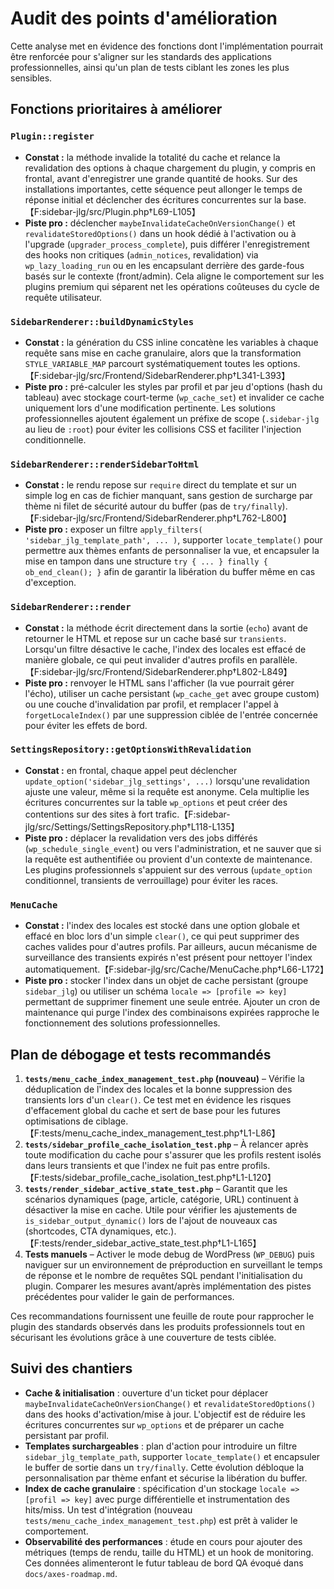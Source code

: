 # Audit des points d'amélioration

Cette analyse met en évidence des fonctions dont l'implémentation pourrait être renforcée pour s'aligner sur les standards des applications professionnelles, ainsi qu'un plan de tests ciblant les zones les plus sensibles.

## Fonctions prioritaires à améliorer

### `Plugin::register`
- **Constat :** la méthode invalide la totalité du cache et relance la revalidation des options à chaque chargement du plugin, y compris en frontal, avant d'enregistrer une grande quantité de hooks. Sur des installations importantes, cette séquence peut allonger le temps de réponse initial et déclencher des écritures concurrentes sur la base.【F:sidebar-jlg/src/Plugin.php†L69-L105】
- **Piste pro :** déclencher `maybeInvalidateCacheOnVersionChange()` et `revalidateStoredOptions()` dans un hook dédié à l'activation ou à l'upgrade (`upgrader_process_complete`), puis différer l'enregistrement des hooks non critiques (`admin_notices`, revalidation) via `wp_lazy_loading_run` ou en les encapsulant derrière des garde-fous basés sur le contexte (front/admin). Cela aligne le comportement sur les plugins premium qui séparent net les opérations coûteuses du cycle de requête utilisateur.

### `SidebarRenderer::buildDynamicStyles`
- **Constat :** la génération du CSS inline concatène les variables à chaque requête sans mise en cache granulaire, alors que la transformation `STYLE_VARIABLE_MAP` parcourt systématiquement toutes les options.【F:sidebar-jlg/src/Frontend/SidebarRenderer.php†L341-L393】
- **Piste pro :** pré-calculer les styles par profil et par jeu d'options (hash du tableau) avec stockage court-terme (`wp_cache_set`) et invalider ce cache uniquement lors d'une modification pertinente. Les solutions professionnelles ajoutent également un préfixe de scope (`.sidebar-jlg` au lieu de `:root`) pour éviter les collisions CSS et faciliter l'injection conditionnelle.

### `SidebarRenderer::renderSidebarToHtml`
- **Constat :** le rendu repose sur `require` direct du template et sur un simple log en cas de fichier manquant, sans gestion de surcharge par thème ni filet de sécurité autour du buffer (pas de `try/finally`).【F:sidebar-jlg/src/Frontend/SidebarRenderer.php†L762-L800】
- **Piste pro :** exposer un filtre `apply_filters( 'sidebar_jlg_template_path', ... )`, supporter `locate_template()` pour permettre aux thèmes enfants de personnaliser la vue, et encapsuler la mise en tampon dans une structure `try { ... } finally { ob_end_clean(); }` afin de garantir la libération du buffer même en cas d'exception.

### `SidebarRenderer::render`
- **Constat :** la méthode écrit directement dans la sortie (`echo`) avant de retourner le HTML et repose sur un cache basé sur `transients`. Lorsqu'un filtre désactive le cache, l'index des locales est effacé de manière globale, ce qui peut invalider d'autres profils en parallèle.【F:sidebar-jlg/src/Frontend/SidebarRenderer.php†L802-L849】
- **Piste pro :** renvoyer le HTML sans l'afficher (la vue pourrait gérer l'écho), utiliser un cache persistant (`wp_cache_get` avec groupe custom) ou une couche d'invalidation par profil, et remplacer l'appel à `forgetLocaleIndex()` par une suppression ciblée de l'entrée concernée pour éviter les effets de bord.

### `SettingsRepository::getOptionsWithRevalidation`
- **Constat :** en frontal, chaque appel peut déclencher `update_option('sidebar_jlg_settings', ...)` lorsqu'une revalidation ajuste une valeur, même si la requête est anonyme. Cela multiplie les écritures concurrentes sur la table `wp_options` et peut créer des contentions sur des sites à fort trafic.【F:sidebar-jlg/src/Settings/SettingsRepository.php†L118-L135】
- **Piste pro :** déplacer la revalidation vers des jobs différés (`wp_schedule_single_event`) ou vers l'administration, et ne sauver que si la requête est authentifiée ou provient d'un contexte de maintenance. Les plugins professionnels s'appuient sur des verrous (`update_option` conditionnel, transients de verrouillage) pour éviter les races.

### `MenuCache`
- **Constat :** l'index des locales est stocké dans une option globale et effacé en bloc lors d'un simple `clear()`, ce qui peut supprimer des caches valides pour d'autres profils. Par ailleurs, aucun mécanisme de surveillance des transients expirés n'est présent pour nettoyer l'index automatiquement.【F:sidebar-jlg/src/Cache/MenuCache.php†L66-L172】
- **Piste pro :** stocker l'index dans un objet de cache persistant (groupe `sidebar_jlg`) ou utiliser un schéma `locale => [profile => key]` permettant de supprimer finement une seule entrée. Ajouter un cron de maintenance qui purge l'index des combinaisons expirées rapproche le fonctionnement des solutions professionnelles.

## Plan de débogage et tests recommandés

1. **`tests/menu_cache_index_management_test.php` (nouveau)** – Vérifie la déduplication de l'index des locales et la bonne suppression des transients lors d'un `clear()`. Ce test met en évidence les risques d'effacement global du cache et sert de base pour les futures optimisations de ciblage.【F:tests/menu_cache_index_management_test.php†L1-L86】
2. **`tests/sidebar_profile_cache_isolation_test.php`** – À relancer après toute modification du cache pour s'assurer que les profils restent isolés dans leurs transients et que l'index ne fuit pas entre profils.【F:tests/sidebar_profile_cache_isolation_test.php†L1-L120】
3. **`tests/render_sidebar_active_state_test.php`** – Garantit que les scénarios dynamiques (page, article, catégorie, URL) continuent à désactiver la mise en cache. Utile pour vérifier les ajustements de `is_sidebar_output_dynamic()` lors de l'ajout de nouveaux cas (shortcodes, CTA dynamiques, etc.).【F:tests/render_sidebar_active_state_test.php†L1-L165】
4. **Tests manuels** – Activer le mode debug de WordPress (`WP_DEBUG`) puis naviguer sur un environnement de préproduction en surveillant le temps de réponse et le nombre de requêtes SQL pendant l'initialisation du plugin. Comparer les mesures avant/après implémentation des pistes précédentes pour valider le gain de performances.

Ces recommandations fournissent une feuille de route pour rapprocher le plugin des standards observés dans les produits professionnels tout en sécurisant les évolutions grâce à une couverture de tests ciblée.

## Suivi des chantiers

- **Cache & initialisation** : ouverture d'un ticket pour déplacer `maybeInvalidateCacheOnVersionChange()` et `revalidateStoredOptions()` dans des hooks d'activation/mise à jour. L'objectif est de réduire les écritures concurrentes sur `wp_options` et de préparer un cache persistant par profil.
- **Templates surchargeables** : plan d'action pour introduire un filtre `sidebar_jlg_template_path`, supporter `locate_template()` et encapsuler le buffer de sortie dans un `try/finally`. Cette évolution débloque la personnalisation par thème enfant et sécurise la libération du buffer.
- **Index de cache granulaire** : spécification d'un stockage `locale => [profil => key]` avec purge différentielle et instrumentation des hits/miss. Un test d'intégration (nouveau `tests/menu_cache_index_management_test.php`) est prêt à valider le comportement.
- **Observabilité des performances** : étude en cours pour ajouter des métriques (temps de rendu, taille du HTML) et un hook de monitoring. Ces données alimenteront le futur tableau de bord QA évoqué dans `docs/axes-roadmap.md`.
